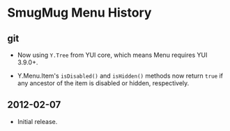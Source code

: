SmugMug Menu History
====================

## git

* Now using `Y.Tree` from YUI core, which means Menu requires YUI 3.9.0+.

* Y.Menu.Item's `isDisabled()` and `isHidden()` methods now return `true` if any
  ancestor of the item is disabled or hidden, respectively.

## 2012-02-07

* Initial release.
